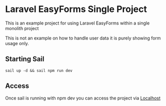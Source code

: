 # Laravel EasyForms Single Project

This is an example project for using Laravel EasyForms within a single monolith project

This is not an example on how to handle user data it is purely showing form usage only.

## Starting Sail

```
sail up -d && sail npm run dev
```

## Access

Once sail is running with npm dev you can access the project via [Localhost](http://localhost/#/)